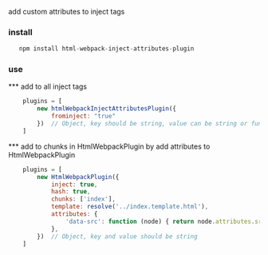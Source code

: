 add custom attributes to inject tags

### install

```javascript
   npm install html-webpack-inject-attributes-plugin
```

### use

*** add to all inject tags
```javascript
    plugins = [
        new htmlWebpackInjectAttributesPlugin({
            frominject: "true"
        })  // Object, key should be string, value can be string or function
    ]
```

*** add to chunks in HtmlWebpackPlugin
by add attributes to HtmlWebpackPlugin

```javascript
    plugins = [
        new HtmlWebpackPlugin({
            inject: true,
            hash: true,
            chunks: ['index'],
            template: resolve('../index.template.html'),
            attributes: {
                'data-src': function (node) { return node.attributes.src }
            },
        })  // Object, key and value should be string
    ]
```
